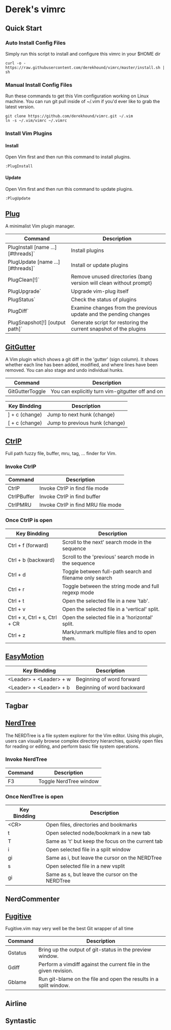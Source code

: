 # Derek's vimrc


## Quick Start

### Auto Install Config Files

Simply run this script to install and configure this vimrc in your $HOME dir

    curl -o - https://raw.githubusercontent.com/derekhound/vimrc/master/install.sh | sh

### Manual Install Config Files

Run these commands to get this Vim configuration working on Linux machine. You can run git pull inside of ~/.vim if you'd ever like to grab the latest version.

    git clone https://github.com/derekhound/vimrc.git ~/.vim
    ln -s ~/.vim/vimrc ~/.vimrc

### Install Vim Plugins

#### Install

Open Vim first and then run this command to install plugins.

    :PlugInstall

#### Update

Open Vim first and then run this command to update plugins.

    :PlugUpdate


## [Plug](https://github.com/junegunn/vim-plug)

A minimalist Vim plugin manager.

| Command                               | Description                                                       |
| ------------------------------------  | ----------------------------------------------------------------- |
| PlugInstall [name ...] [#threads]`    | Install plugins                                                   |
| PlugUpdate [name ...] [#threads]`     | Install or update plugins                                         |
| PlugClean[!]`                         | Remove unused directories (bang version will clean without prompt}|
| PlugUpgrade`                          | Upgrade vim-plug itself                                           |
| PlugStatus`                           | Check the status of plugins                                       |
| PlugDiff`                             | Examine changes from the previous update and the pending changes  |
| PlugSnapshot[!] [output path]`        | Generate script for restoring the current snapshot of the plugins |


## [GitGutter](https://github.com/airblade/vim-gitgutter)

A Vim plugin which shows a git diff in the 'gutter' (sign column). It shows whether each line has been added, modified, and where lines have been removed. You can also stage and undo individual hunks.

| Command                               | Description                                                       |
| ------------------------------------- | ----------------------------------------------------------------- |
| GitGutterToggle                       | You can explicitly turn vim-gitgutter off and on                  |

| Key Bindding                          | Description                                                       |
| ------------------------------------- | ----------------------------------------------------------------- |
| ] + c (change)                        | Jump to next hunk (change)                                        |
| [ + c (change)                        | Jump to previous hunk (change)                                    |

## [CtrlP](https://github.com/kien/ctrlp.vim)

Full path fuzzy file, buffer, mru, tag, ... finder for Vim.

### Invoke CtrlP

| Command                               | Description                                                       |
| ------------------------------------- | ----------------------------------------------------------------- |
| CtrlP                                 | Invoke CtrlP in find file mode                                    |
| CtrlPBuffer                           | Invoke CtrlP in find buffer                                       |
| CtrlPMRU                              | Invoke CtrlP in find MRU file mode                                |

### Once CtrlP is open

| Key Bindding                          | Description                                                       |
| ------------------------------------- | ----------------------------------------------------------------- |
| Ctrl + f (forward)                    | Scroll to the next' search mode in the sequence                   |
| Ctrl + b (backward)                   | Scroll to the 'previous' search mode in the sequence              |
| Ctrl + d                              | Toggle between full-path search and filename only search          |
| Ctrl + r                              | Toggle between the string mode and full regexp mode               |
| Ctrl + t                              | Open the selected file in a new 'tab'.                            |
| Ctrl + v                              | Open the selected file in a 'vertical' split.                     |
| Ctrl + x, Ctrl + s, Ctrl + CR         | Open the selected file in a 'horizontal' split.                   |
| Ctrl + z                              | Mark/unmark multiple files and <c-o> to open them.                |


## [EasyMotion](https://github.com/easymotion/vim-easymotion)

| Key Bindding                          | Description                                                       |
| ------------------------------------- | ----------------------------------------------------------------- |
| \<Leader\> + \<Leader\> + w           | Beginning of word forward                                         |
| \<Leader\> + \<Leader\> + b           | Beginning of word backward                                        |

## Tagbar


## [NerdTree](https://github.com/scrooloose/nerdtree)

The NERDTree is a file system explorer for the Vim editor. Using this plugin, users can visually browse complex directory hierarchies, quickly open files for reading or editing, and perform basic file system operations.

### Invoke NerdTree

| Command                               | Description                                                       |
| ------------------------------------- | ----------------------------------------------------------------- |
| F3                                    | Toggle NerdTree window                                            |

### Once NerdTree is open

| Key Bindding                          | Description                                                       |
| ------------------------------------- | ----------------------------------------------------------------- |
| \<CR\>                                | Open files, directories and bookmarks                             |
| t                                     | Open selected node/bookmark in a new tab                          |
| T                                     | Same as 't' but keep the focus on the current tab                 |
| i                                     | Open selected file in a split window                              |
| gi                                    | Same as i, but leave the cursor on the NERDTree                   |
| s                                     | Open selected file in a new vsplit                                |
| gi                                    | Same as s, but leave the cursor on the NERDTree                   |

## NerdCommenter


## [Fugitive](https://github.com/tpope/vim-fugitive)

Fugitive.vim may very well be the best Git wrapper of all time

| Command                               | Description                                                       |
| ------------------------------------- | ----------------------------------------------------------------- |
| Gstatus                               | Bring up the output of git-status in the preview window.          |
| Gdiff                                 | Perform a vimdiff against the current file in the given revision. |
| Gblame                                | Run git-blame on the file and open the results in a split window. |


## Airline


## Syntastic


